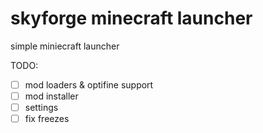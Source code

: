 # skyforge minecraft launcher

simple miniecraft launcher


TODO:
- [ ] mod loaders & optifine support
- [ ] mod installer
- [ ] settings
- [ ] fix freezes
